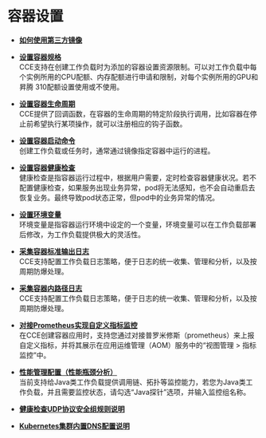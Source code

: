 # 容器设置<a name="cce_01_0130"></a>

-   **[如何使用第三方镜像](如何使用第三方镜像.md)**  

-   **[设置容器规格](设置容器规格.md)**  
CCE支持在创建工作负载时为添加的容器设置资源限制。可以对工作负载中每个实例所用的CPU配额、内存配额进行申请和限制，对每个实例所用的GPU和昇腾 310配额设置使用或不使用。
-   **[设置容器生命周期](设置容器生命周期.md)**  
CCE提供了回调函数，在容器的生命周期的特定阶段执行调用，比如容器在停止前希望执行某项操作，就可以注册相应的钩子函数。
-   **[设置容器启动命令](设置容器启动命令.md)**  
创建工作负载或任务时，通常通过镜像指定容器中运行的进程。
-   **[设置容器健康检查](设置容器健康检查.md)**  
健康检查是指容器运行过程中，根据用户需要，定时检查容器健康状况。若不配置健康检查，如果服务出现业务异常，pod将无法感知，也不会自动重启去恢复业务。最终导致pod状态正常，但pod中的业务异常的情况。
-   **[设置环境变量](设置环境变量.md)**  
环境变量是指容器运行环境中设定的一个变量，环境变量可以在工作负载部署后修改，为工作负载提供极大的灵活性。
-   **[采集容器标准输出日志](采集容器标准输出日志.md)**  
CCE支持配置工作负载日志策略，便于日志的统一收集、管理和分析，以及按周期防爆处理。
-   **[采集容器内路径日志](采集容器内路径日志.md)**  
CCE支持配置工作负载日志策略，便于日志的统一收集、管理和分析，以及按周期防爆处理。
-   **[对接Prometheus实现自定义指标监控](对接Prometheus实现自定义指标监控.md)**  
在CCE创建容器应用时，支持您通过对接普罗米修斯（prometheus）来上报自定义指标，并将其展示在应用运维管理（AOM）服务中的“视图管理 \> 指标监控”中。
-   **[性能管理配置（性能瓶颈分析）](性能管理配置（性能瓶颈分析）.md)**  
当前支持给Java类工作负载提供调用链、拓扑等监控能力，若您为Java类工作负载，并且需要监控状态，请勾选“Java探针”选项，并输入监控组名称。
-   **[健康检查UDP协议安全组规则说明](健康检查UDP协议安全组规则说明.md)**  

-   **[Kubernetes集群内置DNS配置说明](Kubernetes集群内置DNS配置说明.md)**  


